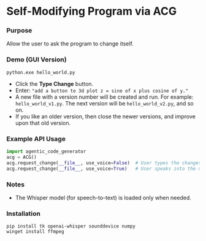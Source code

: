 # Self-Modifying Program via ACG

### Purpose  
Allow the user to ask the program to change itself.

### Demo (GUI Version)
```
python.exe hello_world.py
```
- Click the **Type Change** button.  
- Enter: `"add a button to 3d plot z = sine of x plus cosine of y."`  
- A new file with a version number will be created and run. For example: `hello_world_v1.py`. The next version will be `hello_world_v2.py`, and so on.
- If you like an older version, then close the newer versions, and improve upon that old version.

### Example API Usage
```python
import agentic_code_generator
acg = ACG()
acg.request_change(__file__, use_voice=False)  # User types the changes they want for this program
acg.request_change(__file__, use_voice=True)   # User speaks into the microphone to request changes
```

### Notes
- The Whisper model (for speech-to-text) is loaded only when needed.

### Installation
```
pip install tk openai-whisper sounddevice numpy
winget install ffmpeg
```
